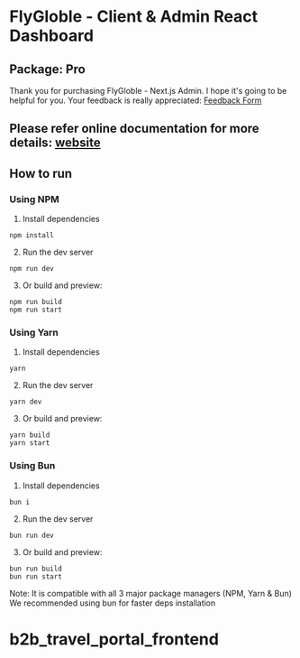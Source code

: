 # FlyGloble - Client & Admin React Dashboard
## Package: Pro

Thank you for purchasing FlyGloble - Next.js Admin. I hope it's going to be helpful for you. 
Your feedback is really appreciated: [Feedback Form](https://forms.gle/UeX3jgsjFNFcZsq9A)

## Please refer online documentation for more details: [website](https://nexus.daisyui.com/docs/introduction)

## How to run

### Using NPM

1. Install dependencies

```
npm install
```

2. Run the dev server

```
npm run dev
```

3. Or build and preview:

```
npm run build
npm run start
```

### Using Yarn

1. Install dependencies

```
yarn
```

2. Run the dev server

```
yarn dev
```

3. Or build and preview:

```
yarn build
yarn start
```

### Using Bun

1. Install dependencies

```
bun i
```

2. Run the dev server

```
bun run dev
```

3. Or build and preview:

```
bun run build
bun run start
```

Note: It is compatible with all 3 major package managers (NPM, Yarn & Bun)
We recommended using bun for faster deps installation
# b2b_travel_portal_frontend
